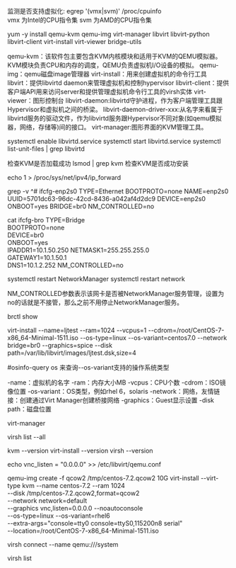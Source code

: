 监测是否支持虚拟化:
egrep '(vmx|svm)' /proc/cpuinfo  
vmx 为Intel的CPU指令集
svm 为AMD的CPU指令集

yum -y install qemu-kvm qemu-img virt-manager libvirt libvirt-python libvirt-client virt-install virt-viewer bridge-utils

qemu-kvm：该软件包主要包含KVM内核模块和适用于KVM的QEMU模拟器。KVM模块负责CPU和内存的调度，QEMU负责虚拟机I/O设备的模拟。
qemu-img：qemu磁盘image管理器
virt-install：用来创建虚拟机的命令行工具
libvirt：提供libvirtd daemon来管理虚拟机和控制hypervisor
libvirt-client：提供客户端API用来访问server和提供管理虚拟机命令行工具的virsh实体
virt-viewer：图形控制台
libvirt-daemon:libvirtd守护进程，作为客户端管理工具跟Hypervisor和虚拟机之间的桥梁。
libvirt-daemon-driver-xxx:从名字来看属于libvirtd服务的驱动文件，作为libvirtd服务跟Hypervisor不同对象(如qemu模拟器，网络，存储等)间的接口。
virt-manager:图形界面的KVM管理工具。

systemctl enable libvirtd.service
systemctl start libvirtd.service
systemctl list-unit-files | grep libvirtd

检查KVM是否加载成功
lsmod | grep kvm
检查KVM是否成功安装


echo 1 > /proc/sys/net/ipv4/ip_forward 

grep -v ^# ifcfg-enp2s0 
TYPE=Ethernet
BOOTPROTO=none
NAME=enp2s0
UUID=5701dc63-96dc-42cd-8436-a042af4d2dc9
DEVICE=enp2s0
ONBOOT=yes
BRIDGE=br0
NM_CONTROLLED=no
 
cat ifcfg-bro 
TYPE=Bridge  
BOOTPROTO=none  
DEVICE=br0  
ONBOOT=yes  
IPADDR1=10.1.50.250 
NETMASK1=255.255.255.0  
GATEWAY1=10.1.50.1  
DNS1=10.1.2.252
NM_CONTROLLED=no

systemctl restart NetworkManager
systemctl restart network

NM_CONTROLLED参数表示该网卡是否被NetworkManager服务管理，设置为no的话就是不接管，那么之前不用停止NetworkManager服务。

brctl show             

virt-install  --name=ljtest  --ram=1024  --vcpus=1  --cdrom=/root/CentOS-7-x86_64-Minimal-1511.iso --os-type=linux --os-variant=centos7.0  --network bridge=br0 --graphics=spice  --disk path=/var/lib/libvirt/images/ljtest.dsk,size=4  

#osinfo-query os 来查询--os-variant支持的操作系统类型

-name：虚拟机的名字
-ram：内存大小MB
-vcpus：CPU个数
-cdrom：ISO镜像位置
-os-variant：OS类型，例如rhel 6，solaris
-network：网络，友情链接：创建通过Virt Manager创建桥接网络
-graphics：Guest显示设置
-disk path：磁盘位置






virt-manager

virsh list --all

kvm --version
virt-install --version
virsh --version

echo vnc_listen = "0.0.0.0" >> /etc/libvirt/qemu.conf

qemu-img create -f qcow2 /tmp/centos-7.2.qcow2 10G
virt-install --virt-type kvm --name centos-7.2 --ram 1024 \
--disk /tmp/centos-7.2.qcow2,format=qcow2 \
--network network=default \
--graphics vnc,listen=0.0.0.0 --noautoconsole \
--os-type=linux --os-variant=rhel6 \
--extra-args="console=tty0 console=ttyS0,115200n8 serial" \
--location=/root/CentOS-7-x86_64-Minimal-1511.iso

virsh connect --name qemu:///system

virsh list

 